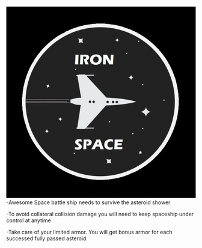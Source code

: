 ![Alt text](/img/main_black.jpg "Some img")<br/>
-Awesome Space battle ship needs to survive the asteroid shower<br/>

-To avoid collateral collision damage you will need to keep spaceship under control at anytime<br/>

-Take care of your limited armor. You will get bonus armor for each successed fully passed asteroid<br/>

